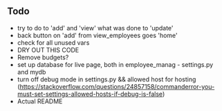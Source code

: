## Todo
- try to do to 'add' and 'view' what was done to 'update'
- back button on 'add' from view_employees goes 'home'
- check for all unused vars
- DRY OUT THIS CODE
- Remove budgets?
- set up database for live page, both in employee_manag - settings.py and mydb
- turn off debug mode in settings.py && allowed host for hosting (https://stackoverflow.com/questions/24857158/commanderror-you-must-set-settings-allowed-hosts-if-debug-is-false)
- Actual README